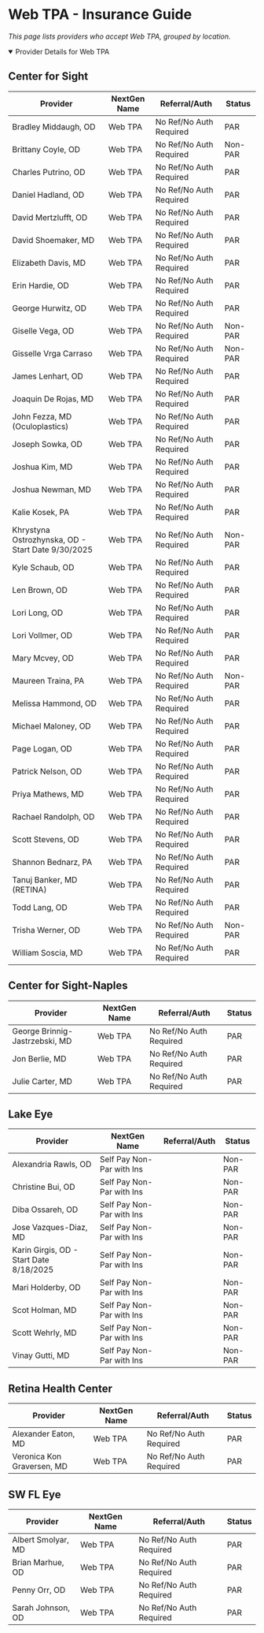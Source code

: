 # Web TPA - Insurance Guide

*This page lists providers who accept Web TPA, grouped by location.*

<details open><summary>Provider Details for Web TPA</summary>

## Center for Sight

| Provider | NextGen Name | Referral/Auth | Status |
|----------|-------------|--------------|--------|
| Bradley Middaugh, OD | Web TPA | No Ref/No Auth Required | PAR |
| Brittany Coyle, OD | Web TPA | No Ref/No Auth Required | Non-PAR |
| Charles Putrino, OD | Web TPA | No Ref/No Auth Required | PAR |
| Daniel Hadland, OD | Web TPA | No Ref/No Auth Required | PAR |
| David Mertzlufft, OD | Web TPA | No Ref/No Auth Required | PAR |
| David Shoemaker, MD | Web TPA | No Ref/No Auth Required | PAR |
| Elizabeth Davis, MD | Web TPA | No Ref/No Auth Required | PAR |
| Erin Hardie, OD | Web TPA | No Ref/No Auth Required | PAR |
| George Hurwitz, OD | Web TPA | No Ref/No Auth Required | PAR |
| Giselle Vega, OD | Web TPA | No Ref/No Auth Required | Non-PAR |
| Gisselle Vrga Carraso | Web TPA | No Ref/No Auth Required | Non-PAR |
| James Lenhart, OD | Web TPA | No Ref/No Auth Required | PAR |
| Joaquin De Rojas, MD | Web TPA | No Ref/No Auth Required | PAR |
| John Fezza, MD (Oculoplastics) | Web TPA | No Ref/No Auth Required | PAR |
| Joseph Sowka, OD | Web TPA | No Ref/No Auth Required | PAR |
| Joshua Kim, MD | Web TPA | No Ref/No Auth Required | PAR |
| Joshua Newman, MD | Web TPA | No Ref/No Auth Required | PAR |
| Kalie Kosek, PA | Web TPA | No Ref/No Auth Required | PAR |
| Khrystyna Ostrozhynska, OD - Start Date 9/30/2025 | Web TPA | No Ref/No Auth Required | Non-PAR |
| Kyle Schaub, OD | Web TPA | No Ref/No Auth Required | PAR |
| Len Brown, OD | Web TPA | No Ref/No Auth Required | PAR |
| Lori Long, OD | Web TPA | No Ref/No Auth Required | PAR |
| Lori Vollmer, OD | Web TPA | No Ref/No Auth Required | PAR |
| Mary Mcvey, OD | Web TPA | No Ref/No Auth Required | PAR |
| Maureen Traina, PA | Web TPA | No Ref/No Auth Required | Non-PAR |
| Melissa Hammond, OD | Web TPA | No Ref/No Auth Required | PAR |
| Michael Maloney, OD | Web TPA | No Ref/No Auth Required | PAR |
| Page Logan, OD | Web TPA | No Ref/No Auth Required | PAR |
| Patrick Nelson, OD | Web TPA | No Ref/No Auth Required | PAR |
| Priya Mathews, MD | Web TPA | No Ref/No Auth Required | PAR |
| Rachael Randolph, OD | Web TPA | No Ref/No Auth Required | PAR |
| Scott Stevens, OD | Web TPA | No Ref/No Auth Required | PAR |
| Shannon Bednarz, PA | Web TPA | No Ref/No Auth Required | PAR |
| Tanuj Banker, MD (RETINA) | Web TPA | No Ref/No Auth Required | PAR |
| Todd Lang, OD | Web TPA | No Ref/No Auth Required | PAR |
| Trisha Werner, OD | Web TPA | No Ref/No Auth Required | Non-PAR |
| William Soscia, MD | Web TPA | No Ref/No Auth Required | PAR |

## Center for Sight-Naples

| Provider | NextGen Name | Referral/Auth | Status |
|----------|-------------|--------------|--------|
| George Brinnig-Jastrzebski, MD | Web TPA | No Ref/No Auth Required | PAR |
| Jon Berlie, MD | Web TPA | No Ref/No Auth Required | PAR |
| Julie Carter, MD | Web TPA | No Ref/No Auth Required | PAR |

## Lake Eye 

| Provider | NextGen Name | Referral/Auth | Status |
|----------|-------------|--------------|--------|
| Alexandria Rawls, OD | Self Pay Non-Par with Ins |  | Non-PAR |
| Christine Bui, OD | Self Pay Non-Par with Ins |  | Non-PAR |
| Diba Ossareh, OD | Self Pay Non-Par with Ins |  | Non-PAR |
| Jose Vazques-Diaz, MD | Self Pay Non-Par with Ins |  | Non-PAR |
| Karin Girgis, OD - Start Date 8/18/2025 | Self Pay Non-Par with Ins |  | Non-PAR |
| Mari Holderby, OD | Self Pay Non-Par with Ins |  | Non-PAR |
| Scot Holman, MD | Self Pay Non-Par with Ins |  | Non-PAR |
| Scott Wehrly, MD | Self Pay Non-Par with Ins |  | Non-PAR |
| Vinay Gutti, MD | Self Pay Non-Par with Ins |  | Non-PAR |

## Retina Health Center

| Provider | NextGen Name | Referral/Auth | Status |
|----------|-------------|--------------|--------|
| Alexander Eaton, MD | Web TPA | No Ref/No Auth Required | PAR |
| Veronica Kon Graversen, MD | Web TPA | No Ref/No Auth Required | PAR |

## SW FL Eye

| Provider | NextGen Name | Referral/Auth | Status |
|----------|-------------|--------------|--------|
| Albert Smolyar, MD | Web TPA | No Ref/No Auth Required | PAR |
| Brian Marhue, OD | Web TPA | No Ref/No Auth Required | PAR |
| Penny Orr, OD | Web TPA | No Ref/No Auth Required | PAR |
| Sarah Johnson, OD | Web TPA | No Ref/No Auth Required | PAR |

</details>

